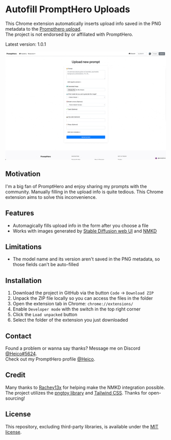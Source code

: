 # Autofill PromptHero Uploads
This Chrome extension automatically inserts upload info saved in the PNG metadata to the [Prompthero upload](https://prompthero.com/prompt/upload).\
The project is not endorsed by or affiliated with PromptHero.

Latest version: 1.0.1

![Screencast GIF](/images/screencast-autofill-prompthero-uploads.gif)

## Motivation
I'm a big fan of PromptHero and enjoy sharing my prompts with the community. Manually filling in the upload info is quite tedious. This Chrome extension aims to solve this inconvenience.

## Features
* Automagically fills upload info in the form after you choose a file
* Works with images generated by [Stable Diffusion web UI](https://github.com/AUTOMATIC1111/stable-diffusion-webui) and [NMKD](https://nmkd.itch.io/t2i-gui)

## Limitations
* The model name and its version aren't saved in the PNG metadata, so those fields can't be auto-filled

## Installation
1. Download the project in GitHub via the button `Code` → `Download ZIP`
2. Unpack the ZIP file locally so you can access the files in the folder
3. Open the extension tab in Chrome: `chrome://extensions/`
4. Enable `Developer mode` with the switch in the top right corner
5. Click the `Load unpacked` button
6. Select the folder of the extension you just downloaded

## Contact
Found a problem or wanna say thanks? Message me on Discord [@Heico#5624](https://discordapp.com/users/Heico#5624).\
Check out my PromptHero profile [@Heico](https://prompthero.com/Heico).

## Credit
Many thanks to [Rachey13x](https://prompthero.com/Rachey13x) for helping make the NMKD integration possible.\
The project utilizes the [pngtoy library](https://github.com/xgds/pngtoy) and [Tailwind CSS](https://github.com/tailwindlabs/tailwindcss). Thanks for open-sourcing!

## License
This repository, excluding third-party libraries, is available under the [MIT license](https://opensource.org/licenses/MIT).